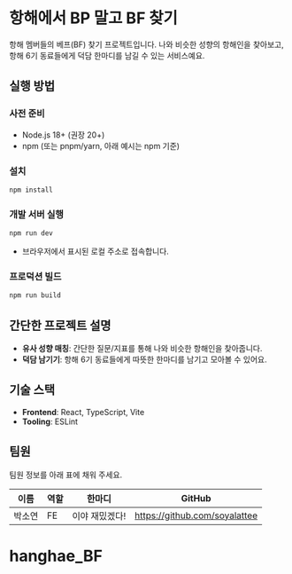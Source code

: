 # 항해에서 BP 말고 BF 찾기

항해 멤버들의 베프(BF) 찾기 프로젝트입니다. 나와 비슷한 성향의 항해인을 찾아보고,
항해 6기 동료들에게 덕담 한마디를 남길 수 있는 서비스예요.

## 실행 방법

### 사전 준비

- Node.js 18+ (권장 20+)
- npm (또는 pnpm/yarn, 아래 예시는 npm 기준)

### 설치

```bash
npm install
```

### 개발 서버 실행

```bash
npm run dev
```

- 브라우저에서 표시된 로컬 주소로 접속합니다.

### 프로덕션 빌드

```bash
npm run build
```

## 간단한 프로젝트 설명

- **유사 성향 매칭**: 간단한 질문/지표를 통해 나와 비슷한 항해인을 찾아줍니다.
- **덕담 남기기**: 항해 6기 동료들에게 따뜻한 한마디를 남기고 모아볼 수 있어요.

## 기술 스택

- **Frontend**: React, TypeScript, Vite
- **Tooling**: ESLint

## 팀원

팀원 정보를 아래 표에 채워 주세요.

| 이름   | 역할 | 한마디         | GitHub                        |
| ------ | ---- | -------------- | ----------------------------- |
| 박소연 | FE   | 이야 재밌겠다! | https://github.com/soyalattee |
# hanghae_BF
